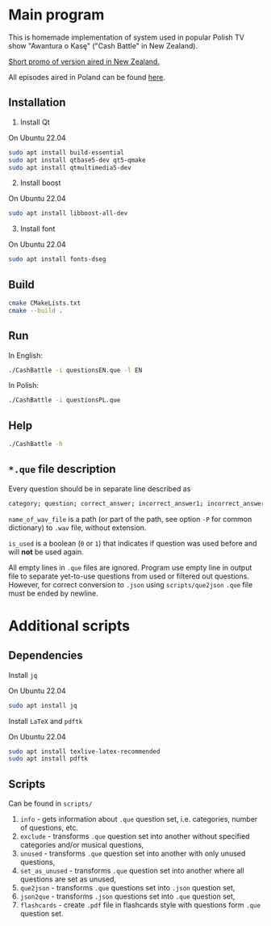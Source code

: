 # Main program

This is homemade implementation of system used in popular Polish TV show "Awantura o Kasę" ("Cash Battle" in New Zealand).

[Short promo of version aired in New Zealand.](https://www.youtube.com/watch?v=AOx8KhTjwQs)

All episodes aired in Poland can be found [here](https://www.youtube.com/@awanturaokase8867).

## Installation

1. Install Qt

On Ubuntu 22.04
```bash
sudo apt install build-essential
sudo apt install qtbase5-dev qt5-qmake
sudo apt install qtmultimedia5-dev
```

2. Install boost

On Ubuntu 22.04
```bash
sudo apt install libboost-all-dev
```

3. Install font

On Ubuntu 22.04
```bash
sudo apt install fonts-dseg
```

## Build 
```bash
cmake CMakeLists.txt 
cmake --build .
```

## Run
In English:
```bash
./CashBattle -i questionsEN.que -l EN
```
In Polish:
```bash
./CashBattle -i questionsPL.que
```

## Help
```bash
./CashBattle -h
```

## `*.que` file description
Every question should be in separate line described as
```bash
category; question; correct_answer; incorrect_answer1; incorrect_answer2; incorrect_answer3; name_of_wav_file; is_used; comment
```
`name_of_wav_file` is a path (or part of the path, see option `-P` for common dictionary) to `.wav` file, without extension.

`is_used` is a boolean (`0` or `1`) that indicates if question was used before and will **not** be used again.

All empty lines in `.que` files are ignored. Program use empty line in output file to separate yet-to-use questions from used or filtered out questions. However, for correct conversion to `.json` using `scripts/que2json` `.que` file must be ended by newline.

# Additional scripts

## Dependencies
Install `jq`

On Ubuntu 22.04
```bash
sudo apt install jq
```

Install `LaTeX` and `pdftk`

On Ubuntu 22.04
```bash
sudo apt install texlive-latex-recommended
sudo apt install pdftk
```

## Scripts
Can be found in `scripts/`
1. `info` - gets information about `.que` question set, i.e. categories, number of questions, etc.
2. `exclude` - transforms `.que` question set into another without specified categories and/or musical questions,
3. `unused` - transforms `.que` question set into another with only unused questions,
4. `set_as_unused` - transforms `.que` question set into another where all questions are set as unused,
5. `que2json` - transforms `.que` questions set into `.json` question set,
6. `json2que` - transforms `.json` questions set into `.que` question set,
7. `flashcards` - create `.pdf` file in flashcards style with questions form `.que` question set.